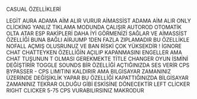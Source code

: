 CASUAL ÖZELLİKLERİ

LEGİT AURA  ADAMA AİM ALIR VURUR
AİMASSİST ADAMA AİM ALIR ONLY CLİCKİNG YANLIZ TIKLAMA MODUNDA ÇALIŞIR
AUTOROD OTOMATİK OLTA ATAR
ESP RAKİPLERİ DAHA İYİ GÖRMENİZİ SAĞLAR VE AİMASSİST ÖZELLİĞİ BUNA BAĞLI
AİRJUMP 1DEN FAZLA ZIPLAMADIR  BU ÖZELLİKLE NOFALL AÇMIŞ OLUSRUNUZ VE BAN RİSKİ ÇOK YÜKSEKDİR !
İGNORE CHAT CHATTEYKEN ÖZELLİĞİN AÇILIP KAPANMASINI ENGELLER AMA CHAT TUŞUNUN T OLMASI GEREKMEKTE
TİTLE CHANGER OYUN İSMİNİ DEĞİŞTİRİR
TOGGLE SOUNDS BİR ÖZELLİĞİ AÇTIĞINIZDA SES VERİR
CPS BYPASSER - CPS LIMITINI KALDIRIR AMA BILGISAYAR ZAMANINIZ ÜZERİNDE DEĞİŞİKLİK YAPAR BU ÖZELLİĞİ KAPATTIĞINIZDA BİLGİSAYAR ZAMANINIZ TEKRAR OLDUĞU GİBİ ESKİSİNE DÖNECEKTİR
LEFT CLİCKER RIGHT CLICKER 5-75 CPS VURABILIRSINIZ MAKRODUR
